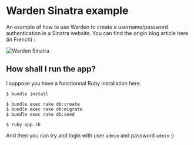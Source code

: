 # Warden Sinatra example

An example of how to use Warden to create a username/password authentication in a Sinatra website. You can find the origin blog article here (in French) :

![Warden Sinatra](README.png)

## How shall I run the app?

I suppose you have a functionnal Ruby installation here.

```
$ bundle install

$ bundle exec rake db:create
$ bundle exec rake db:migrate
$ bundle exec rake db:seed

$ ruby app.rb
```

And then you can try and login with user `admin` and password `admin` :)
